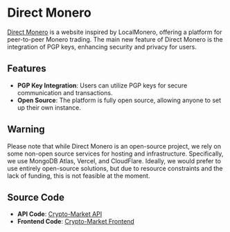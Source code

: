 # Direct Monero

[Direct Monero](https://directmonero.com/) is a website inspired by LocalMonero, offering a platform for peer-to-peer Monero trading. The main new feature of Direct Monero is the integration of PGP keys, enhancing security and privacy for users.

## Features

- **PGP Key Integration**: Users can utilize PGP keys for secure communication and transactions.
- **Open Source**: The platform is fully open source, allowing anyone to set up their own instance.

## Warning

Please note that while Direct Monero is an open-source project, we rely on some non-open source services for hosting and infrastructure. Specifically, we use MongoDB Atlas, Vercel, and CloudFlare. Ideally, we would prefer to use entirely open-source solutions, but due to resource constraints and the lack of funding, this is not feasible at the moment.

## Source Code

- **API Code**: [Crypto-Market API](https://github.com/librelol/Crypto-Market)
- **Frontend Code**: [Crypto-Market Frontend](https://github.com/librelol/Crypto-Market-Frontend)